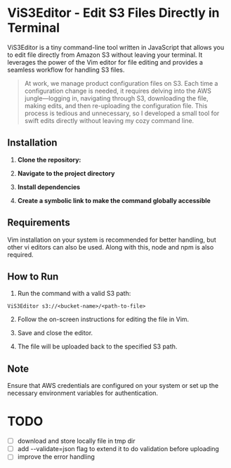 # ViS3Editor - Edit S3 Files Directly in Terminal

ViS3Editor is a tiny command-line tool written in JavaScript that allows you to edit file directly from Amazon S3 without leaving your terminal. It leverages the power of the Vim editor for file editing and provides a seamless workflow for handling S3 files.

> At work, we manage product configuration files on S3. Each time a configuration change is needed, it requires delving into the AWS jungle—logging in, navigating through S3, downloading the file, making edits, and then re-uploading the configuration file. This process is tedious and unnecessary, so I developed a small tool for swift edits directly without leaving my cozy command line. 

## Installation

1. **Clone the repository:**

2. **Navigate to the project directory**

3. **Install dependencies**

4. **Create a symbolic link to make the command globally accessible**

## Requirements
Vim installation on your system is recommended for better handling, but other vi editors can also be used. Along with this, node and npm is also required.

## How to Run

1. Run the command with a valid S3 path:

```
ViS3Editor s3://<bucket-name>/<path-to-file>
```

2. Follow the on-screen instructions for editing the file in Vim.

3. Save and close the editor.

4. The file will be uploaded back to the specified S3 path.

## Note
Ensure that AWS credentials are configured on your system or set up the necessary environment variables for authentication.
# TODO

- [ ] download and store locally file in tmp dir
- [ ] add --validate=json flag to extend it to do validation before uploading 
- [ ] improve the error handling 
